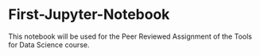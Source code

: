 # First-Jupyter-Notebook
This notebook will be used for the Peer  Reviewed Assignment of the Tools for Data Science course.
